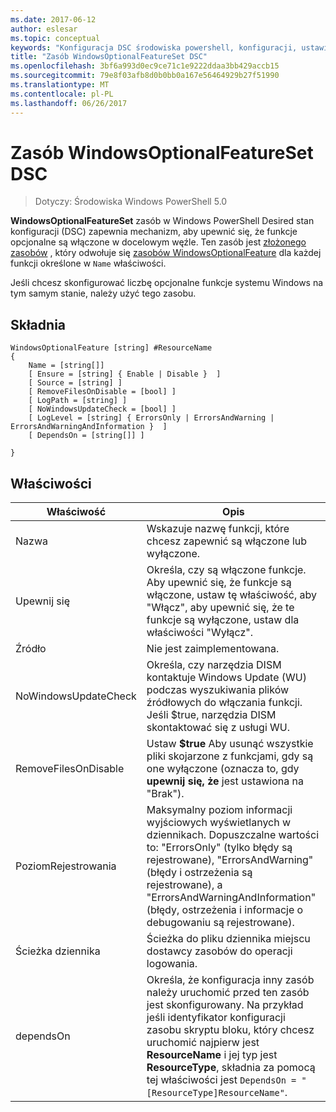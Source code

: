 ```yaml
---
ms.date: 2017-06-12
author: eslesar
ms.topic: conceptual
keywords: "Konfiguracja DSC środowiska powershell, konfiguracji, ustawienia"
title: "Zasób WindowsOptionalFeatureSet DSC"
ms.openlocfilehash: 3bf6a993d0ec9ce71c1e9222ddaa3bb429accb15
ms.sourcegitcommit: 79e8f03afb8d0b0bb0a167e56464929b27f51990
ms.translationtype: MT
ms.contentlocale: pl-PL
ms.lasthandoff: 06/26/2017
---
```

# <a name="dsc-windowsoptionalfeatureset-resource"></a>Zasób WindowsOptionalFeatureSet DSC

> Dotyczy: Środowiska Windows PowerShell 5.0

**WindowsOptionalFeatureSet** zasób w Windows PowerShell Desired stan konfiguracji (DSC) zapewnia mechanizm, aby upewnić się, że funkcje opcjonalne są włączone w docelowym węźle. Ten zasób jest [złożonego zasobów](authoringResourceComposite.md) , który odwołuje się [zasobów WindowsOptionalFeature](windowsOptionalFeatureResource.md) dla każdej funkcji określone w `Name` właściwości.

Jeśli chcesz skonfigurować liczbę opcjonalne funkcje systemu Windows na tym samym stanie, należy użyć tego zasobu.

## <a name="syntax"></a>Składnia

```
WindowsOptionalFeature [string] #ResourceName
{
    Name = [string[]]
    [ Ensure = [string] { Enable | Disable }  ]
    [ Source = [string] ] 
    [ RemoveFilesOnDisable = [bool] ]  
    [ LogPath = [string] ]
    [ NoWindowsUpdateCheck = [bool] ]
    [ LogLevel = [string] { ErrorsOnly | ErrorsAndWarning | ErrorsAndWarningAndInformation }  ]
    [ DependsOn = [string[]] ]
    
}
```

## <a name="properties"></a>Właściwości

|  Właściwość  |  Opis   | 
|---|---| 
| Nazwa| Wskazuje nazwę funkcji, które chcesz zapewnić są włączone lub wyłączone.| 
| Upewnij się| Określa, czy są włączone funkcje. Aby upewnić się, że funkcje są włączone, ustaw tę właściwość, aby "Włącz", aby upewnić się, że te funkcje są wyłączone, ustaw dla właściwości "Wyłącz".|
| Źródło| Nie jest zaimplementowana.|
| NoWindowsUpdateCheck| Określa, czy narzędzia DISM kontaktuje Windows Update (WU) podczas wyszukiwania plików źródłowych do włączania funkcji. Jeśli $true, narzędzia DISM skontaktować się z usługi WU.|
| RemoveFilesOnDisable| Ustaw **$true** Aby usunąć wszystkie pliki skojarzone z funkcjami, gdy są one wyłączone (oznacza to, gdy **upewnij się, że** jest ustawiona na "Brak").|
| PoziomRejestrowania| Maksymalny poziom informacji wyjściowych wyświetlanych w dziennikach. Dopuszczalne wartości to: "ErrorsOnly" (tylko błędy są rejestrowane), "ErrorsAndWarning" (błędy i ostrzeżenia są rejestrowane), a "ErrorsAndWarningAndInformation" (błędy, ostrzeżenia i informacje o debugowaniu są rejestrowane).|
| Ścieżka dziennika| Ścieżka do pliku dziennika miejscu dostawcy zasobów do operacji logowania.| 
| dependsOn| Określa, że konfiguracja inny zasób należy uruchomić przed ten zasób jest skonfigurowany. Na przykład jeśli identyfikator konfiguracji zasobu skryptu bloku, który chcesz uruchomić najpierw jest __ResourceName__ i jej typ jest __ResourceType__, składnia za pomocą tej właściwości jest `DependsOn = "[ResourceType]ResourceName"`.| 
 



